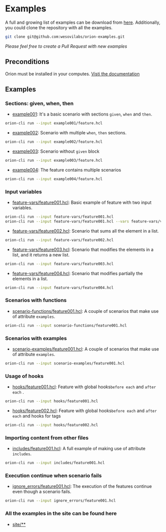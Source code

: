 # Examples

A full and growing list of examples can be download from [here](https://github.com/wesovilabs/orion-examples). Additionally, you could clone the repository with all the examples.   

```bash
git clone git@github.com:wesovilabs/orion-examples.git
```

*Please feel free to create a Pull Request with new examples*

## Preconditions

Orion must be installed in your computes. [Visti the documentation](../installation)

## Examples

### Sections: given, when, then

- [example001](https://github.com/wesovilabs/orion-examples/tree/master/example001): It's a basic scenario with sections `given`, `when` and `then`.
```bash
orion-cli run --input example001/feature.hcl
```

- [example002](https://github.com/wesovilabs/orion-examples/tree/master/example002): Scenario with multiple `when`, `then` sections.
```bash
orion-cli run --input example002/feature.hcl
```

- [example003](https://github.com/wesovilabs/orion-examples/tree/master/example003): Scenario without `given` block
```bash
orion-cli run --input example003/feature.hcl
```

- [example004](https://github.com/wesovilabs/orion-examples/tree/master/example004): The feature contains multiple scenarios
```bash
orion-cli run --input example004/feature.hcl
```

### Input variables

- [feature-vars/feature001.hcl](https://github.com/wesovilabs/orion-examples/tree/master/feature-vars/feature001.hcl):  Basic example of feature with two input variables.
```bash
orion-cli run --input feature-vars/feature001.hcl
orion-cli run --input feature-vars/feature001.hcl --vars feature-vars/variables001.hcl
```

- [feature-vars/feature002.hcl](https://github.com/wesovilabs/orion-examples/tree/master/feature-vars/feature002.hcl): Scenario that sums all the element in a list.
```bash
orion-cli run --input feature-vars/feature002.hcl
```

- [feature-vars/feature003.hcl](https://github.com/wesovilabs/orion-examples/tree/master/feature-vars/feature003.hcl): Scenario that modifies the elements in a list, and it returns a new list.
```bash
orion-cli run --input feature-vars/feature003.hcl
```

- [feature-vars/feature004.hcl](https://github.com/wesovilabs/orion-examples/tree/master/feature-vars/feature004.hcl): Scenario that modifies partially the elements in a list.
```bash
orion-cli run --input feature-vars/feature004.hcl
```


### Scenarios with functions 

- [scenario-functions/feature001.hcl](https://github.com/wesovilabs/orion-examples/tree/master/scenario-functions/feature001.hcl):  A couple of scenarios that make use of attribute `examples`.
```bash
orion-cli run --input scenario-functions/feature001.hcl
```

### Scenarios with examples 

- [scenario-examples/feature001.hcl](https://github.com/wesovilabs/orion-examples/tree/master/scenario-examples/feature001.hcl):  A couple of scenarios that make use of attribute `examples`.
```bash
orion-cli run --input scenario-examples/feature001.hcl
```

### Usage of hooks

- [hooks/feature001.hcl](https://github.com/wesovilabs/orion-examples/tree/master/hooks/feature001.hcl):  Feature with global hooks`before each` and `after each` .
```bash
orion-cli run --input hooks/feature001.hcl
```

- [hooks/feature002.hcl](https://github.com/wesovilabs/orion-examples/tree/master/hooks/feature002.hcl):  Feature with global hooks`before each` and `after each` and  hooks for tags
```bash
orion-cli run --input hooks/feature002.hcl
```

### Importing content from other files 

- [includes/feature001.hcl](https://github.com/wesovilabs/orion-examples/tree/master/includes):  A full example of making use of attribute `includes`.
```bash
orion-cli run --input includes/feature001.hcl
```

### Execution continue when scenario fails

- [ignore_errors/feature001.hcl](https://github.com/wesovilabs/orion-examples/tree/master/ignore_errors/feature001.hcl):  The execution of the features continue even though a scenario fails.
```bash
orion-cli run --input ignore_errors/feature001.hcl
```

### All the examples in the site can be found here

- [site/**](https://github.com/wesovilabs/orion-examples/tree/master/site)
